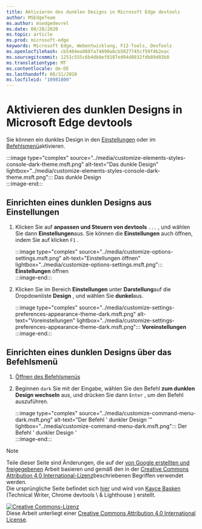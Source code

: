 ```yaml
---
title: Aktivieren des dunklen Designs in Microsoft Edge devtools
author: MSEdgeTeam
ms.author: msedgedevrel
ms.date: 08/28/2020
ms.topic: article
ms.prod: microsoft-edge
keywords: Microsoft Edge, Webentwicklung, F12-Tools, DevTools
ms.openlocfilehash: cb5404ea088fa74890a6cb5027745cf59f4b2eac
ms.sourcegitcommit: 1251c555c6b4db8ef8187ed94d8832fdb89d03b8
ms.translationtype: MT
ms.contentlocale: de-DE
ms.lasthandoff: 08/31/2020
ms.locfileid: "10981800"
---
```

<!-- Copyright Kayce Basques 

   Licensed under the Apache License, Version 2.0 (the "License");
   you may not use this file except in compliance with the License.
   You may obtain a copy of the License at

       https://www.apache.org/licenses/LICENSE-2.0

   Unless required by applicable law or agreed to in writing, software
   distributed under the License is distributed on an "AS IS" BASIS,
   WITHOUT WARRANTIES OR CONDITIONS OF ANY KIND, either express or implied.
   See the License for the specific language governing permissions and
   limitations under the License.  -->





# Aktivieren des dunklen Designs in Microsoft Edge devtools   

  

Sie können ein dunkles Design in den [Einstellungen](#set-up-dark-theme-from-settings) oder im [Befehlsmenü](#set-up-dark-theme-from-the-command-menu)aktivieren.  

:::image type="complex" source="../media/customize-elements-styles-console-dark-theme.msft.png" alt-text="Das dunkle Design" lightbox="../media/customize-elements-styles-console-dark-theme.msft.png":::
   Das dunkle Design  
:::image-end:::  

## Einrichten eines dunklen Designs aus Einstellungen   

1.  Klicken Sie auf **anpassen und Steuern von devtools** `...` , und wählen Sie dann **Einstellungen**aus.  Sie können die **Einstellungen** auch öffnen, indem Sie auf klicken `F1` .  
    
    :::image type="complex" source="../media/customize-options-settings.msft.png" alt-text="Einstellungen öffnen" lightbox="../media/customize-options-settings.msft.png":::
       **Einstellungen** öffnen  
    :::image-end:::  

1.  Klicken Sie im Bereich **Einstellungen** unter **Darstellung**auf die Dropdownliste **Design** , und wählen Sie **dunkel**aus.  
    
    :::image type="complex" source="../media/customize-settings-preferences-appearance-theme-dark.msft.png" alt-text="Voreinstellungen" lightbox="../media/customize-settings-preferences-appearance-theme-dark.msft.png":::
       **Voreinstellungen**  
    :::image-end:::  

## Einrichten eines dunklen Designs über das Befehlsmenü   

1.  [Öffnen des Befehlsmenüs][DevtoolsCommandMenu]  
1.  Beginnen `dark` Sie mit der Eingabe, wählen Sie den Befehl **zum dunklen Design wechseln** aus, und drücken Sie dann `Enter` , um den Befehl auszuführen.  
    
    :::image type="complex" source="../media/customize-command-menu-dark.msft.png" alt-text="Der Befehl ' dunkler Design '" lightbox="../media/customize-command-menu-dark.msft.png":::
       Der Befehl ' dunkler Design '  
    :::image-end:::  
    
<!--  
   


-->  

<!-- links -->  

[DevtoolsCommandMenu]: ../command-menu/index.md "Befehlsmenü | Microsoft docs"  

> [!NOTE]
> Teile dieser Seite sind Änderungen, die auf der [von Google erstellten und freigegebenen][GoogleSitePolicies] Arbeit basieren und gemäß den in der [Creative Commons Attribution 4,0 International-Lizenz][CCA4IL]beschriebenen Begriffen verwendet werden.  
> Die ursprüngliche Seite befindet sich [hier](https://developers.google.com/web/tools/chrome-devtools/customize/dark-theme) und wird von [Kayce Basken][KayceBasques] (Technical Writer, Chrome devtools \ & Lighthouse \) erstellt.  

[![Creative Commons-Lizenz][CCby4Image]][CCA4IL]  
Diese Arbeit unterliegt einer [Creative Commons Attribution 4.0 International License][CCA4IL].  

[CCA4IL]: https://creativecommons.org/licenses/by/4.0  
[CCby4Image]: https://i.creativecommons.org/l/by/4.0/88x31.png  
[GoogleSitePolicies]: https://developers.google.com/terms/site-policies  
[KayceBasques]: https://developers.google.com/web/resources/contributors/kaycebasques  
